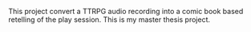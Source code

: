 This project convert a TTRPG audio recording into a comic book based retelling of the play session. This is my master thesis project.
